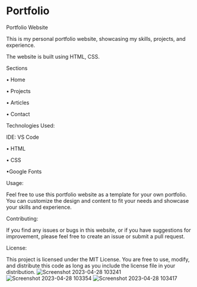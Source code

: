 # Portfolio
Portfolio Website

This is my personal portfolio website, showcasing my skills, projects, and experience.

The website is built using HTML, CSS.

Sections

• Home

• Projects

• Articles

• Contact

Technologies Used:

IDE: VS Code

• HTML

• CSS

•Google Fonts

Usage:

Feel free to use this portfolio website as a template for your own portfolio. You can customize the design and content to fit your needs and showcase your skills and experience.

Contributing:

If you find any issues or bugs in this website, or if you have suggestions for improvement, please feel free to create an issue or submit a pull request.

License:

This project is licensed under the MIT License. You are free to use, modify, and distribute this code as long as you include the license file in your distribution.
![Screenshot 2023-04-28 103241](https://user-images.githubusercontent.com/106817960/235058569-d61fb89f-e2ee-4ec7-a039-b9badb5a0e89.png)
![Screenshot 2023-04-28 103354](https://user-images.githubusercontent.com/106817960/235058785-54bf21d5-2ba7-4e39-a2dd-cbb11721dc3f.png)
![Screenshot 2023-04-28 103417](https://user-images.githubusercontent.com/106817960/235058813-c78f4aa6-7e2a-473b-8b97-22ea28fdad2b.png)
